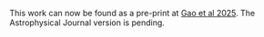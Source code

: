 This work can now be found as a pre-print at [Gao et al 2025](https://arxiv.org/abs/2504.12381). The Astrophysical Journal version is pending. 
